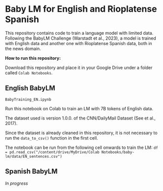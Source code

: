 # Baby LM for English and Rioplatense Spanish

This repository contains code to train a language model with limited data. Following the BabyLM Challenge (Warstadt et al., 2023), a model is trained with English data and another one with Rioplatense Spanish data, both in the news domain. 

**How to run this repository:**

Download this repository and place it in your Google Drive under a folder called `Colab Notebooks`.

## English BabyLM

`BabyTraining_EN.ipynb`

Run this notebook on Colab to train an LM with 7B tokens of English data.

The dataset used is version 1.0.0. of the CNN/DailyMail Dataset (See et al., 2017).

Since the dataset is already cleaned in this repository, it is not necessary to run the `data_to_csv()` function in the first cell.

The notebook can be run from the following cell onwards to train the LM:
`df = pd.read_csv("/content/drive/MyDrive/Colab Notebooks/baby-lm/data/EN_sentences.csv")` 


## Spanish BabyLM

*In progress*




